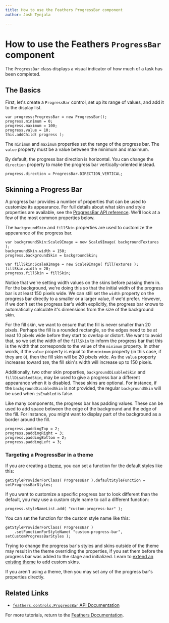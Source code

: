 ```yaml
---
title: How to use the Feathers ProgressBar component  
author: Josh Tynjala

---
```

# How to use the Feathers `ProgressBar` component

The `ProgressBar` class displays a visual indicator of how much of a task has been completed.

## The Basics

First, let's create a `ProgressBar` control, set up its range of values, and add it to the display list.

``` code
var progress:ProgressBar = new ProgressBar();
progress.minimum = 0;
progress.maximum = 100;
progress.value = 10;
this.addChild( progress );
```

The `minimum` and `maximum` properties set the range of the progress bar. The `value` property must be a value between the minimum and maximum.

By default, the progress bar direction is horizontal. You can change the `direction` property to make the progress bar vertically-oriented instead.

``` code
progress.direction = ProgressBar.DIRECTION_VERTICAL;
```

## Skinning a Progress Bar

A progress bar provides a number of properties that can be used to customize its appearance. For full details about what skin and style properties are available, see the [ProgressBar API reference](../api-reference/feathers/controls/ProgressBar.html). We'll look at a few of the most common properties below.

The `backgroundSkin` and `fillSkin` properties are used to customize the appearance of the progress bar.

``` code
var backgroundSkin:Scale9Image = new Scale9Image( backgroundTextures );
backgroundSkin.width = 150;
progress.backgroundSkin = backgroundSkin;
 
var fillSkin:Scale9Image = new Scale9Image( fillTextures );
fillSkin.width = 20;
progress.fillSkin = fillSkin;
```

Notice that we're setting width values on the skins before passing them in. For the background, we're doing this so that the initial width of the progress bar is at least 150 pixels wide. We can still set the `width` property on the progress bar directly to a smaller or a larger value, if we'd prefer. However, if we don't set the progress bar's width explicitly, the progress bar knows to automatically calculate it's dimensions from the size of the background skin.

For the fill skin, we want to ensure that the fill is never smaller than 20 pixels. Perhaps the fill is a rounded rectangle, so the edges need to be at least 10 pixels wide before they start to overlap or distort. We want to avoid that, so we set the width of the `fillSkin` to inform the progress bar that this is the width that corresponds to the value of the `minimum` property. In other words, if the `value` property is equal to the `minimum` property (in this case, if they are `0`), then the fill skin will be 20 pixels wide. As the `value` property increases toward `100`, the fill skin's width will increase up to 150 pixels.

Additionally, two other skin properties, `backgroundDisabledSkin` and `fillDisabledSkin`, may be used to give a progress bar a different appearance when it is disabled. These skins are optional. For instance, if the `backgroundDisabledSkin` is not provided, the regular `backgroundSkin` will be used when `isEnabled` is false.

Like many components, the progress bar has padding values. These can be used to add space between the edge of the background and the edge of the fill. For instance, you might want to display part of the background as a border around the fill.

``` code
progress.paddingTop = 2;
progress.paddingRight = 3;
progress.paddingBottom = 2;
progress.paddingLeft = 3;
```

### Targeting a ProgressBar in a theme

If you are creating a [theme](themes.html), you can set a function for the default styles like this:

``` code
getStyleProviderForClass( ProgressBar ).defaultStyleFunction = setProgressBarStyles;
```

If you want to customize a specific progress bar to look different than the default, you may use a custom style name to call a different function:

``` code
progress.styleNameList.add( "custom-progress-bar" );
```

You can set the function for the custom style name like this:

``` code
getStyleProviderForClass( ProgressBar )
    .setFunctionForStyleName( "custom-progress-bar", setCustomProgressBarStyles );
```

Trying to change the progress bar's styles and skins outside of the theme may result in the theme overriding the properties, if you set them before the progress bar was added to the stage and initialized. Learn to [extend an existing theme](extending-themes.html) to add custom skins.

If you aren't using a theme, then you may set any of the progress bar's properties directly.

## Related Links

-   [`feathers.controls.ProgressBar` API Documentation](../api-reference/feathers/controls/ProgressBar.html)

For more tutorials, return to the [Feathers Documentation](index.html).


